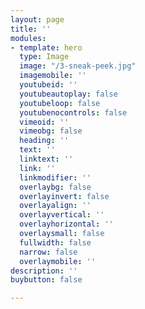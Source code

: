 ```yaml
---
layout: page
title: ''
modules:
- template: hero
  type: Image
  image: "/3-sneak-peek.jpg"
  imagemobile: ''
  youtubeid: ''
  youtubeautoplay: false
  youtubeloop: false
  youtubenocontrols: false
  vimeoid: ''
  vimeobg: false
  heading: ''
  text: ''
  linktext: ''
  link: ''
  linkmodifier: ''
  overlaybg: false
  overlayinvert: false
  overlayalign: ''
  overlayvertical: ''
  overlayhorizontal: ''
  overlaysmall: false
  fullwidth: false
  narrow: false
  overlaymobile: ''
description: ''
buybutton: false

---
```

